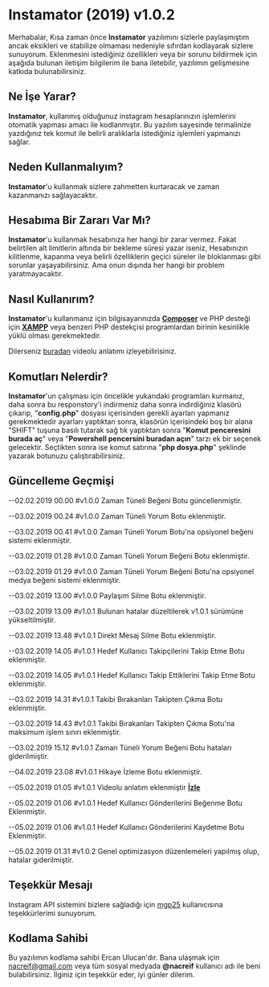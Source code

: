 
# Instamator (2019) v1.0.2

Merhabalar,
Kısa zaman önce **Instamator** yazılımını sizlerle paylaşmıştım ancak eksikleri ve stabilize olmaması nedeniyle sıfırdan kodlayarak sizlere sunuyorum.
Eklenmesini istediğiniz özellikleri veya bir sorunu bildirmek için aşağıda bulunan iletişim bilgilerim ile bana iletebilir, yazılımın gelişmesine katkıda bulunabilirsiniz.

## Ne İşe Yarar?

**Instamator**, kullanmış olduğunuz instagram hesaplarınızın işlemlerini otomatik yapması amacı ile kodlanmıştır.
Bu yazılım sayesinde termalinize yazdığınız tek komut ile belirli aralıklarla istediğiniz işlemleri yapmanızı sağlar.

## Neden Kullanmalıyım?

**Instamator**'u kullanmak sizlere zahmetten kurtaracak ve zaman kazanmanızı sağlayacaktır.

## Hesabıma Bir Zararı Var Mı?

**Instamator**'u kullanmak hesabınıza her hangi bir zarar vermez. Fakat belirtilen alt limitlerin altında bir bekleme süresi yazar iseniz, Hesabınızın kilitlenme, kapanma veya belirli özelliklerin geçici süreler ile bloklanması gibi sorunlar yaşayabilirsiniz. Ama onun dışında her hangi bir problem yaratmayacaktır.

## Nasıl Kullanırım?

**Instamator**'u kullanmanız için bilgisayarınızda [**Composer**](https://getcomposer.org/download/) ve PHP desteği için [**XAMPP**](https://www.apachefriends.org/tr/download.html) veya benzeri PHP destekçisi programlardan birinin kesinlikle yüklü olması gerekmektedir.

Dilerseniz [buradan](https://youtu.be/a1i-KJ0xaDE) videolu anlatımı izleyebilirisiniz.

## Komutları Nelerdir?

**Instamator**'un çalışması için öncelikle yukarıdaki programları kurmanız, daha sonra bu responstory'i indirmeniz daha sonra indirdiğiniz klasörü çıkarıp, "**config.php**" dosyası içerisinden gerekli ayarları yapmanız gerekmektedir ayarları yaptıktan sonra, klasörün içerisindeki boş bir alana "SHIFT" tuşuna basılı tutarak sağ tık yaptıktan sonra "**Komut penceresini burada aç**" veya "**Powershell pencersini buradan açın**" tarzı ek bir seçenek gelecektir. Seçtikten sonra ise komut satırına "**php dosya.php**" şeklinde yazarak botunuzu çalıştırabilirsiniz.

## Güncelleme Geçmişi

--02.02.2019 00.00 #v1.0.0 Zaman Tüneli Beğeni Botu güncellenmiştir.

--03.02.2019 00.24 #v1.0.0 Zaman Tüneli Yorum Botu eklenmiştir.

--03.02.2019 00.41 #v1.0.0 Zaman Tüneli Yorum Botu'na opsiyonel beğeni sistemi eklenmiştir.

--03.02.2019 01.28 #v1.0.0 Zaman Tüneli Yorum Beğeni Botu eklenmiştir.

--03.02.2019 01.29 #v1.0.0 Zaman Tüneli Yorum Beğeni Botu'na opsiyonel medya beğeni sistemi eklenmiştir.

--03.02.2019 13.00 #v1.0.0 Paylaşım Silme Botu eklenmiştir.

--03.02.2019 13.09 #v1.0.1 Bulunan hatalar düzeltilerek v1.0.1 sürümüne yükseltilmiştir.

--03.02.2019 13.48 #v1.0.1 Direkt Mesaj Silme Botu eklenmiştir.

--03.02.2019 14.05 #v1.0.1 Hedef Kullanıcı Takipçilerini Takip Etme Botu eklenmiştir.

--03.02.2019 14.05 #v1.0.1 Hedef Kullanıcı Takip Ettiklerini Takip Etme Botu eklenmiştir.

--03.02.2019 14.31 #v1.0.1 Takibi Bırakanları Takipten Çıkma Botu eklenmiştir.

--03.02.2019 14.43 #v1.0.1 Takibi Bırakanları Takipten Çıkma Botu'na maksimum işlem sınırı eklenmiştir. 

--03.02.2019 15.12 #v1.0.1 Zaman Tüneli Yorum Beğeni Botu hataları giderilmiştir.

--04.02.2019 23.08 #v1.0.1 Hikaye İzleme Botu eklenmiştir.

--05.02.2019 01.05 #v1.0.1 Videolu anlatım eklenmiştir [**İzle**](https://youtu.be/a1i-KJ0xaDE)

--05.02.2019 01.06 #v1.0.1 Hedef Kullanıcı Gönderilerini Beğenme Botu Eklenmiştir.

--05.02.2019 01.06 #v1.0.1 Hedef Kullanıcı Gönderilerini Kaydetme Botu Eklenmiştir.

--05.02.2019 01.31 #v1.0.2 Genel optimizasyon düzenlemeleri yapılmış olup, hatalar giderilmiştir.

## Teşekkür Mesajı

Instagram API sistemini bizlere sağladığı için [mgp25](https://github.com/mgp25) kullanıcısına teşekkürlerimi sunuyorum.

## Kodlama Sahibi

Bu yazılımın kodlama sahibi Ercan Ulucan'dır. Bana ulaşmak için nacreif@gmail.com veya tüm sosyal medyada **@nacreif** kullanıcı adı ile beni bulabilirsiniz.
İlginiz için teşekkür eder, iyi günler dilerim.
